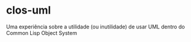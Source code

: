 # clos-uml
Uma experiência sobre a utilidade (ou inutilidade) de usar UML dentro do Common Lisp Object System

